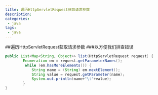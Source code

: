 ```yaml
---
title: 遍历HttpServletRequest获取请求参数
description: 
categories:
 - java
tags:
 - java
---
```


##遍历HttpServletRequest获取请求参数
###以方便我们排查错误

```Java
public List<Map<String, Object>> list(HttpServletRequest request) {
		Enumeration em = request.getParameterNames();
		 while (em.hasMoreElements()) {
		    String name = (String) em.nextElement();
		    String value = request.getParameter(name);
		    System.out.println(name+"\t"+value);
		}
}
```












